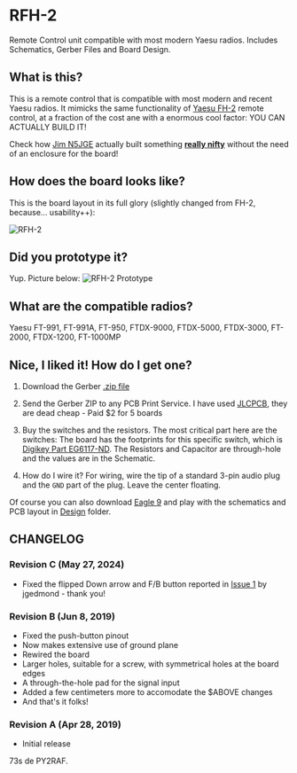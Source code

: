 # RFH-2
Remote Control unit compatible with most modern Yaesu radios. Includes Schematics, Gerber Files and Board Design.

## What is this?
This is a remote control that is compatible with most modern and recent Yaesu radios. It mimicks the same functionality of [Yaesu FH-2](http://lmgtfy.com/?q=yaesu+fh-2) remote control, at a fraction of the cost ane with a enormous cool factor: YOU CAN ACTUALLY BUILD IT!

Check how [Jim N5JGE](https://www.qrz.com/db/N5JGE) actually built something [**really nifty**](https://github.com/jgedmond/RFH-2/commit/793899766d5572a83a48a860f2a84d2ef02e2b0a) without the need of an enclosure for the board!

## How does the board looks like?
This is the board layout in its full glory (slightly changed from FH-2, because... usability++):

![RFH-2](https://raw.githubusercontent.com/rfrht/RFH-2/master/Design/RFH-2-top.png)

## Did you prototype it?
Yup. Picture below:
![RFH-2 Prototype](https://raw.githubusercontent.com/rfrht/RFH-2/master/Design/prototype.jpg)

## What are the compatible radios?
Yaesu FT-991, FT-991A, FT-950, FTDX-9000, FTDX-5000, FTDX-3000, FT-2000, FTDX-1200, FT-1000MP

## Nice, I liked it! How do I get one?
1. Download the Gerber [.zip file](https://github.com/rfrht/RFH-2/raw/master/Design/RFH-2-gerbers.zip)

2. Send the Gerber ZIP to any PCB Print Service. I have used [JLCPCB](https://jlcpcb.com/quote), they are dead cheap - Paid $2 for 5 boards

3. Buy the switches and the resistors. The most critical part here are the switches: The board has the footprints for this specific switch, which is [Digikey Part EG6117-ND](https://www.digikey.com/products/en?keywords=eg6117-nd). The Resistors and Capacitor are through-hole and the values are in the Schematic.

4. How do I wire it? For wiring, wire the tip of a standard 3-pin audio plug and the `GND` part of the plug. Leave the center floating.

Of course you can also download [Eagle 9](https://www.autodesk.com/products/eagle/free-download) and play with the schematics and PCB layout in [Design](/Design) folder.

## CHANGELOG

### Revision C (May 27, 2024)
* Fixed the flipped Down arrow and F/B button reported in [Issue 1](https://github.com/rfrht/RFH-2/issues/1) by jgedmond - thank you!

### Revision B (Jun 8, 2019)
* Fixed the push-button pinout
* Now makes extensive use of ground plane
* Rewired the board
* Larger holes, suitable for a screw, with symmetrical holes at the board edges
* A through-the-hole pad for the signal input
* Added a few centimeters more to accomodate the $ABOVE changes
* And that's it folks!

### Revision A (Apr 28, 2019)
* Initial release

73s de PY2RAF.
